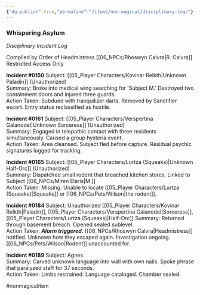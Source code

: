 ```yaml
---
{"dg-publish":true,"permalink":"/items/non-magical/disciplinary-log/"}
---
```


### Whispering Asylum
*Disciplinary Incident Log*

Compiled by Order of Headmistress [[06_NPCs/Rhoswyn Calvra\|R. Calvra]]  
Restricted Access Only

**Incident #0150**
Subject:  [[05_Player Characters/Kovinar Relkth\|Unknown Paladin]] (Unauthorized)  
Summary: Broke into medical wing searching for 'Subject M.' Destroyed two containment doors and injured three guards.  
Action Taken: Subdued with tranquilizer darts. Removed by Sanctifier escort. Entry status reclassified as hostile.

**Incident #0161**
Subject: [[05_Player Characters/Verspertina Galanodel\|Unknown Sorceress]] (Unauthorized)  
Summary: Engaged in telepathic contact with three residents simultaneously. Caused a group hysteria event.  
Action Taken: Area cleansed. Subject fled before capture. Residual psychic signatures logged for tracking.

**Incident #0165**
Subject: [[05_Player Characters/Lurtza (Squeaks)\|Unknown Half-Orc]] (Unauthorized)  
Summary: Dispatched small rodent that breached kitchen stores. Linked to Subject [[06_NPCs/Miren Elaris\|M.]]  
Action Taken: Missing. Unable to locate [[05_Player Characters/Lurtza (Squeaks)\|Squeaks]] or [[06_NPCs/Pets/Wilson\|the rodent]].

**Incident #0184**
Subject: Unauthorized [[05_Player Characters/Kovinar Relkth\|Paladin]], [[05_Player Characters/Verspertina Galanodel\|Sorceress]], [[05_Player Characters/Lurtza (Squeaks)\|Half-Orc]] 
Summary: Returned through basement breach. Opened sealed sublevel.  
Action Taken: ***Alarm triggered.*** [[06_NPCs/Rhoswyn Calvra\|Headmistress]] notified. Unknown how they escaped again. Investigation ongoing. [[06_NPCs/Pets/Wilson\|Rodent]] unaccounted for.

**Incident #0189**
Subject: Agnes  
Summary: Carved unknown language into wall with own nails. Spoke phrase that paralyzed staff for 37 seconds.  
Action Taken: Limbs restrained. Language cataloged. Chamber sealed.


#nonmagicalitem